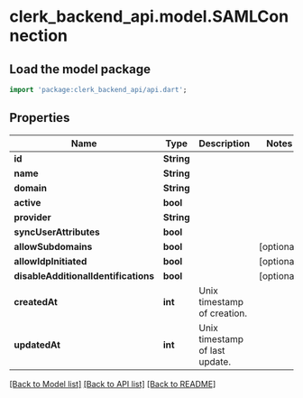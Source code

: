 # clerk_backend_api.model.SAMLConnection

## Load the model package
```dart
import 'package:clerk_backend_api/api.dart';
```

## Properties
Name | Type | Description | Notes
------------ | ------------- | ------------- | -------------
**id** | **String** |  | 
**name** | **String** |  | 
**domain** | **String** |  | 
**active** | **bool** |  | 
**provider** | **String** |  | 
**syncUserAttributes** | **bool** |  | 
**allowSubdomains** | **bool** |  | [optional] 
**allowIdpInitiated** | **bool** |  | [optional] 
**disableAdditionalIdentifications** | **bool** |  | [optional] 
**createdAt** | **int** | Unix timestamp of creation.  | 
**updatedAt** | **int** | Unix timestamp of last update.  | 

[[Back to Model list]](../README.md#documentation-for-models) [[Back to API list]](../README.md#documentation-for-api-endpoints) [[Back to README]](../README.md)



